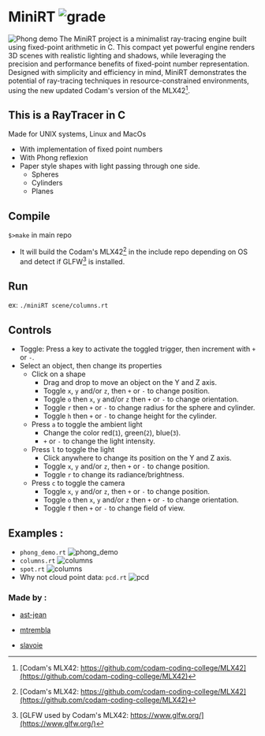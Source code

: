 # MiniRT ![grade](img/grade.png)
![Phong demo](img/phong_demo.png)
The MiniRT project is a minimalist ray-tracing engine built using fixed-point arithmetic in C. This compact yet powerful engine renders 3D scenes with realistic lighting and shadows, while leveraging the precision and performance benefits of fixed-point number representation. Designed with simplicity and efficiency in mind, MiniRT demonstrates the potential of ray-tracing techniques in resource-constrained environments, using the new updated Codam's version of the MLX42[^1].
## This is a RayTracer in C
Made for UNIX systems, Linux and MacOs
- With implementation of fixed point numbers
- With Phong reflexion
- Paper style shapes with light passing through one side.
    - Spheres
    - Cylinders
    - Planes
## Compile
`$>make` in main repo
 - It will build the Codam's MLX42[^1] in the include repo depending on OS and detect if GLFW[^2] is installed. 
## Run
ex: `./miniRT scene/columns.rt`
## Controls
 - Toggle: Press a key to activate the toggled trigger, then increment with `+` or `-`.
 - Select an object, then change its properties
    - Click on a shape
        - Drag and drop to move an object on the Y and Z axis.
        - Toggle `x`, `y` and/or `z`, then `+` or `-` to change position.
        - Toggle `o` then `x`, `y` and/or `z` then `+` or `-` to change orientation.
        - Toggle `r` then `+` or `-` to change radius for the sphere and cylinder.
        - Toggle `h` then `+` or `-` to change height for the cylinder.
    - Press `a` to toggle the ambient light
        - Change the color red(`1`), green(`2`), blue(`3`).
        - `+` or `-` to change the light intensity.
    - Press `l` to toggle the light
        - Click anywhere to change its position on the Y and Z axis.
        - Toggle `x`, `y` and/or `z`, then `+` or `-` to change position.
        - Toggle `r` to change its radiance/brightness.
    - Press `c` to toggle the camera
        - Toggle `x`, `y` and/or `z`, then `+` or `-` to change position.
        - Toggle `o` then `x`, `y` and/or `z` then `+` or `-` to change orientation.
        - Toggle `f` then `+` or `-` to change field of view.
## Examples :
 - `phong_demo.rt`
 ![phong_demo](img/phong_demo.rt.png)
 - `columns.rt`
![columns](img/columns.rt.png)
 - `spot.rt`
![columns](img/spot.rt.png)
 - Why not cloud point data: `pcd.rt`
![pcd](img/pcd.rt.png)
### Made by :
- [ast-jean](https://github.com/ast-jean)

- [mtrembla](https://github.com/Zelxopi)

- [slavoie](https://github.com/Steven1659139)

[^1]:[Codam's MLX42: https://github.com/codam-coding-college/MLX42](https://github.com/codam-coding-college/MLX42)

[^2]:[GLFW used by Codam's MLX42: https://www.glfw.org/](https://www.glfw.org/)